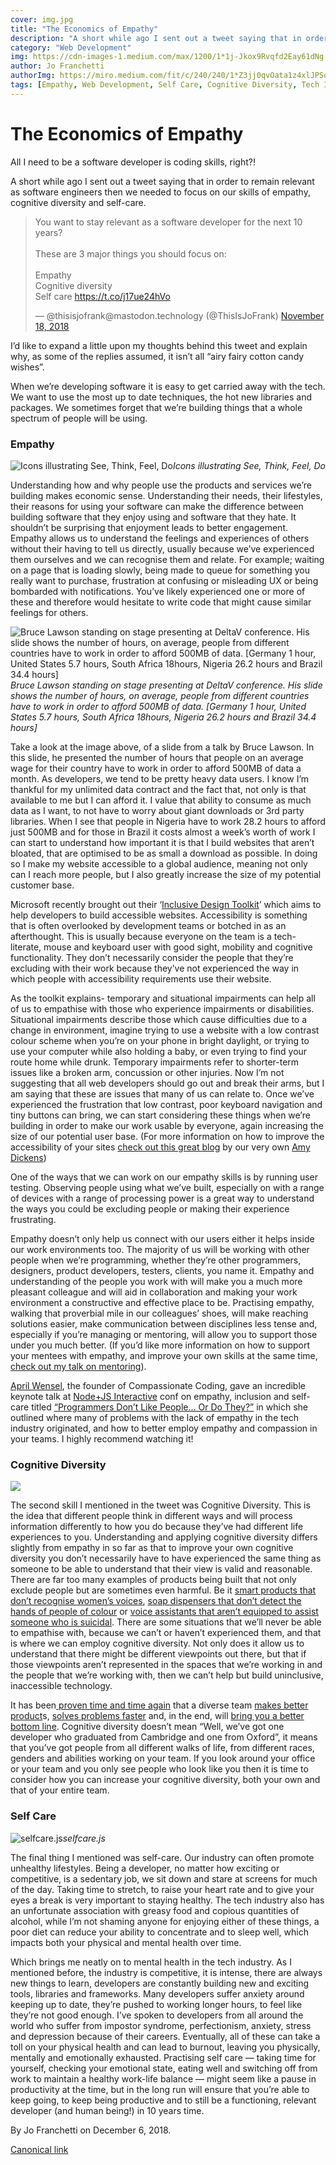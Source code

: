 ```yaml
---
cover: img.jpg
title: "The Economics of Empathy"
description: "A short while ago I sent out a tweet saying that in order to remain relevant as software engineers then we needed to focus on our skills of empathy, cognitive diversity and self-care."
category: "Web Development"
img: https://cdn-images-1.medium.com/max/1200/1*1j-Jkox9Rvqfd2Eay61dNg.png
author: Jo Franchetti
authorImg: https://miro.medium.com/fit/c/240/240/1*Z3jj0qvOata1z4xlJPSqOA.jpeg
tags: [Empathy, Web Development, Self Care, Cognitive Diversity, Tech Industry]
---
```


# The Economics of Empathy

All I need to be a software developer is coding skills, right?!

A short while ago I sent out a tweet saying that in order to remain relevant as software engineers then we needed to focus on our skills of empathy, cognitive diversity and self-care.

<blockquote class="twitter-tweet" data-lang="en"><p lang="en" dir="ltr">You want to stay relevant as a software developer for the next 10 years?<br><br>These are 3 major things you should focus on:<br><br>Empathy<br>Cognitive diversity<br>Self care <a href="https://t.co/j17ue24hVo">https://t.co/j17ue24hVo</a></p>&mdash; @thisisjofrank@mastodon.technology (@ThisIsJoFrank) <a href="https://twitter.com/ThisIsJoFrank/status/1064290764333744139?ref_src=twsrc%5Etfw">November 18, 2018</a></blockquote>
<script async src="https://platform.twitter.com/widgets.js" charset="utf-8"></script>


I’d like to expand a little upon my thoughts behind this tweet and explain why, as some of the replies assumed, it isn’t all “airy fairy cotton candy wishes”.

When we’re developing software it is easy to get carried away with the tech. We want to use the most up to date techniques, the hot new libraries and packages. We sometimes forget that we’re building things that a whole spectrum of people will be using.

### Empathy

![Icons illustrating See, Think, Feel, Do](https://cdn-images-1.medium.com/max/2000/1*FRUELkRU8OwYHVRiPqIAJw.png)*Icons illustrating See, Think, Feel, Do*

Understanding how and why people use the products and services we’re building makes economic sense. Understanding their needs, their lifestyles, their reasons for using your software can make the difference between building software that they enjoy using and software that they hate. It shouldn’t be surprising that enjoyment leads to better engagement. Empathy allows us to understand the feelings and experiences of others without their having to tell us directly, usually because we’ve experienced them ourselves and we can recognise them and relate. For example; waiting on a page that is loading slowly, being made to queue for something you really want to purchase, frustration at confusing or misleading UX or being bombarded with notifications. You’ve likely experienced one or more of these and therefore would hesitate to write code that might cause similar feelings for others.

![Bruce Lawson standing on stage presenting at DeltaV conference. His slide shows the number of hours, on average, people from different countries have to work in order to afford 500MB of data. [Germany 1 hour, United States 5.7 hours, South Africa 18hours, Nigeria 26.2 hours and Brazil 34.4 hours]](https://cdn-images-1.medium.com/max/8096/1*ivCQNj_I5IRMdGgiJLX0JA.jpeg)*Bruce Lawson standing on stage presenting at DeltaV conference. His slide shows the number of hours, on average, people from different countries have to work in order to afford 500MB of data. [Germany 1 hour, United States 5.7 hours, South Africa 18hours, Nigeria 26.2 hours and Brazil 34.4 hours]*

Take a look at the image above, of a slide from a talk by Bruce Lawson. In this slide, he presented the number of hours that people on an average wage for their country have to work in order to afford 500MB of data a month. As developers, we tend to be pretty heavy data users. I know I’m thankful for my unlimited data contract and the fact that, not only is that available to me but I can afford it. I value that ability to consume as much data as I want, to not have to worry about giant downloads or 3rd party libraries. When I see that people in Nigeria have to work 28.2 hours to afford just 500MB and for those in Brazil it costs almost a week’s worth of work I can start to understand how important it is that I build websites that aren’t bloated, that are optimised to be as small a download as possible. In doing so I make my website accessible to a global audience, meaning not only can I reach more people, but I also greatly increase the size of my potential customer base.

Microsoft recently brought out their ‘[Inclusive Design Toolkit](file:///C:/Users/Jo/Downloads/inclusive_toolkit_manual_final.pdf)’ which aims to help developers to build accessible websites. Accessibility is something that is often overlooked by development teams or botched in as an afterthought. This is usually because everyone on the team is a tech-literate, mouse and keyboard user with good sight, mobility and cognitive functionality. They don’t necessarily consider the people that they’re excluding with their work because they’ve not experienced the way in which people with accessibility requirements use their website.

As the toolkit explains- temporary and situational impairments can help all of us to empathise with those who experience impairments or disabilities. Situational impairments describe those which cause difficulties due to a change in environment, imagine trying to use a website with a low contrast colour scheme when you’re on your phone in bright daylight, or trying to use your computer while also holding a baby, or even trying to find your route home while drunk. Temporary impairments refer to shorter-term issues like a broken arm, concussion or other injuries. Now I’m not suggesting that all web developers should go out and break their arms, but I am saying that these are issues that many of us can relate to. Once we’ve experienced the frustration that low contrast, poor keyboard navigation and tiny buttons can bring, we can start considering these things when we’re building in order to make our work usable by everyone, again increasing the size of our potential user base. (For more information on how to improve the accessibility of your sites [check out this great blog](https://medium.com/samsung-internet-dev/are-you-accessible-a-primer-on-web-accessibility-7b2ab0ceffe8) by our very own [Amy Dickens](undefined))

One of the ways that we can work on our empathy skills is by running user testing. Observing people using what we’ve built, especially on with a range of devices with a range of processing power is a great way to understand the ways you could be excluding people or making their experience frustrating.

Empathy doesn’t only help us connect with our users either it helps inside our work environments too. The majority of us will be working with other people when we’re programming, whether they’re other programmers, designers, product developers, testers, clients, you name it. Empathy and understanding of the people you work with will make you a much more pleasant colleague and will aid in collaboration and making your work environment a constructive and effective place to be. Practising empathy, walking that proverbial mile in our colleagues’ shoes, will make reaching solutions easier, make communication between disciplines less tense and, especially if you’re managing or mentoring, will allow you to support those under you much better. (If you’d like more information on how to support your mentees with empathy, and improve your own skills at the same time, [check out my talk on mentoring](https://docs.google.com/presentation/d/12Nz165q_-x7d8-K6uy5p935JCIGekL1Q1IM8HWxents/edit?usp=sharing)).

[April Wensel](undefined), the founder of Compassionate Coding, gave an incredible keynote talk at [Node+JS Interactive](https://events.linuxfoundation.org/events/node-js-interactive-2018/) conf on empathy, inclusion and self-care titled [“Programmers Don’t Like People… Or Do They?”](https://www.youtube.com/watch?v=HPFuHS6aPhw&feature=youtu.be) in which she outlined where many of problems with the lack of empathy in the tech industry originated, and how to better employ empathy and compassion in your teams. I highly recommend watching it!

### Cognitive Diversity

![](https://cdn-images-1.medium.com/max/2000/1*1j-Jkox9Rvqfd2Eay61dNg.png)

The second skill I mentioned in the tweet was Cognitive Diversity. This is the idea that different people think in different ways and will process information differently to how you do because they’ve had different life experiences to you. Understanding and applying cognitive diversity differs slightly from empathy in so far as that to improve your own cognitive diversity you don’t necessarily have to have experienced the same thing as someone to be able to understand that their view is valid and reasonable. There are far too many examples of products being built that not only exclude people but are sometimes even harmful. Be it [smart products that don’t recognise women’s voices](https://www.newscientist.com/article/2141940-donate-your-voice-so-siri-doesnt-just-work-for-white-men/), [soap dispensers that don’t detect the hands of people of colour](https://gizmodo.com/why-cant-this-soap-dispenser-identify-dark-skin-1797931773) or [voice assistants that aren’t equipped to assist someone who is suicidal](https://www.cnbc.com/2018/06/06/siri-alexa-google-assistant-responses-to-suicidal-tendencies.html). There are some situations that we’ll never be able to empathise with, because we can’t or haven’t experienced them, and that is where we can employ cognitive diversity. Not only does it allow us to understand that there might be different viewpoints out there, but that if those viewpoints aren’t represented in the spaces that we’re working in and the people that we’re working with, then we can’t help but build uninclusive, inaccessible technology.

It has been[ proven time and time again](https://www.mckinsey.com/business-functions/organization/our-insights/why-diversity-matters) that a diverse team [makes better product](https://www.linkedin.com/pulse/why-companies-embrace-diversity-build-better-products-travis-beaven/)s, [solves problems faster](https://hbr.org/2016/11/why-diverse-teams-are-smarter) and, in the end, will [bring you a better bottom line](https://www.ft.com/content/1bc22040-1302-11e7-80f4-13e067d5072c). Cognitive diversity doesn’t mean “Well, we’ve got one developer who graduated from Cambridge and one from Oxford”, it means that you’ve got people from all different walks of life, from different races, genders and abilities working on your team. If you look around your office or your team and you only see people who look like you then it is time to consider how you can increase your cognitive diversity, both your own and that of your entire team.

### Self Care

![selfcare.js](https://cdn-images-1.medium.com/max/2000/1*HinLaLing0Aa-bKxyjd7cg.png)*selfcare.js*

The final thing I mentioned was self-care. Our industry can often promote unhealthy lifestyles. Being a developer, no matter how exciting or competitive, is a sedentary job, we sit down and stare at screens for much of the day. Taking time to stretch, to raise your heart rate and to give your eyes a break is very important to staying healthy. The tech industry also has an unfortunate association with greasy food and copious quantities of alcohol, while I’m not shaming anyone for enjoying either of these things, a poor diet can reduce your ability to concentrate and to sleep well, which impacts both your physical and mental health over time.

Which brings me neatly on to mental health in the tech industry. As I mentioned before, the industry is competitive, it is intense, there are always new things to learn, developers are constantly building new and exciting tools, libraries and frameworks. Many developers suffer anxiety around keeping up to date, they’re pushed to working longer hours, to feel like they’re not good enough. I’ve spoken to developers from all around the world who suffer from impostor syndrome, perfectionism, anxiety, stress and depression because of their careers. Eventually, all of these can take a toll on your physical health and can lead to burnout, leaving you physically, mentally and emotionally exhausted. Practising self care — taking time for yourself, checking your emotional state, eating well and switching off from work to maintain a healthy work-life balance — might seem like a pause in productivity at the time, but in the long run will ensure that you’re able to keep going, to keep being productive and to still be a functioning, relevant developer (and human being!) in 10 years time.



By Jo Franchetti on December 6, 2018.

[Canonical link](https://medium.com/samsung-internet-dev/the-economics-of-empathy-b4d49362b7b7)
